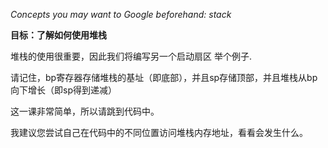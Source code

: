 *Concepts you may want to Google beforehand: stack*

**目标：了解如何使用堆栈**

堆栈的使用很重要，因此我们将编写另一个启动扇区
举个例子.

请记住，bp寄存器存储堆栈的基址（即底部），并且sp存储顶部，并且堆栈从bp向下增长（即sp得到递减）

这一课非常简单，所以请跳到代码中。

我建议您尝试自己在代码中的不同位置访问堆栈内存地址，看看会发生什么。